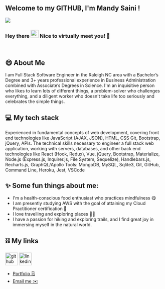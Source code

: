 ## Welcome to my GITHUB, I'm Mandy Saini !

![](https://komarev.com/ghpvc/?username=mandy2324&color=green)


### Hey there <img src="https://media.giphy.com/media/hvRJCLFzcasrR4ia7z/giphy.gif" width="25px"> Nice to virtually meet you! 🙂


<br>

<!-- [![Mandy's GitHub stats](https://github-readme-stats.vercel.app/api?username=mandy2324&count_private=true&hide=stars&theme=highcontrast)](https://github.com/anuraghazra/github-readme-stats) -->


## 😄 About Me

I am Full Stack Software Engineer in the Raleigh NC area with a Bachelor’s Degree and 3+ years professional experience in Business Administration combined with Associate’s Degrees in Science. I'm an inquisitive person who likes to learn lots of different things, a problem-solver who challenges everything, and a diligent worker who doesn't take life too seriously and celebrates the simple things.

## 💻 My tech stack<br>

Experienced in fundamental concepts of web development, covering front end technologies like JavaScript (AJAX, JSON), HTML, CSS Git, Bootstrap, jQuery, APIs. The technical skills necessary to engineer a full stack web application, working with servers, databases, and other back end technologies like React (Hook, Redux), Vue, jQuery, Bootstrap, Materialize, Node.js (Express.js, Inquirer.js, File System, Sequelize), Handlebars.js, Recharts.js, GraphQL/Apollo Tools: MongoDB, MySQL, Sqlite3, Git, GitHub, Command Line, Heroku, Jest, VSCode


## ✨ Some fun things about me:

- I'm a health-conscious food enthusiast who practices mindfulness 😋
- I am presently studying AWS with the goal of attaining my Cloud Practitioner certification  🌱
- I love travelling and exploring places 🚶‍♀️
- I have a passion for hiking and exploring trails, and I find great joy in immersing myself in the natural world.

## ⛓ My links
[<img src='https://cdn.jsdelivr.net/npm/simple-icons@3.0.1/icons/github.svg' alt='github' height='40'>](https://github.com/mandy2324)  [<img src='https://cdn.jsdelivr.net/npm/simple-icons@3.0.1/icons/linkedin.svg' alt='linkedin' height='40'>](https://www.linkedin.com/in/m23saini/)  

- [Portfolio 🗒️](https://mandeepkaursaini.herokuapp.com/)
- [Email me ✉️ ](m23saini@gmail.com)
